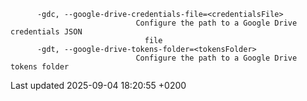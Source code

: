 <div id="header">

</div>

<div id="content">

<div class="listingblock">

<div class="content">

``` highlight
      -gdc, --google-drive-credentials-file=<credentialsFile>
                            Configure the path to a Google Drive credentials JSON
                              file
      -gdt, --google-drive-tokens-folder=<tokensFolder>
                            Configure the path to a Google Drive tokens folder
```

</div>

</div>

</div>

<div id="footer">

<div id="footer-text">

Last updated 2025-09-04 18:20:55 +0200

</div>

</div>
